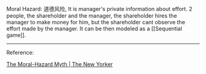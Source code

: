 Moral Hazard: 道德风险, It is manager's private information about effort.
2 people, the shareholder and the manager, the shareholder hires the manager to make money for him, but the shareholder cant observe the effort made by the manager.
It can be then modeled as a [[Sequential game]]. 

---

Reference: 

 [The Moral-Hazard Myth | The New Yorker](https://www.newyorker.com/magazine/2005/08/29/the-moral-hazard-myth)

